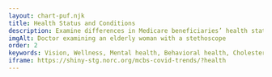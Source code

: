 ```yaml
---
layout: chart-puf.njk
title: Health Status and Conditions
description: Examine differences in Medicare beneficiaries’ health status and the prevalence of health conditions by year.
imgAlt: Doctor examining an elderly woman with a stethoscope
order: 2
keywords: Vision, Wellness, Mental health, Behavioral health, Cholesterol, Hypertension, Arthritis, Hearing, Diabetes, Heart disease, Depression, Cancer, Pulmonary disease, Osteoporosis, Stroke, Alzheimer's, Dementia, Sensory impairment, Sex, Gender, Age, Income, Race, Ethnicity, Education, Chronic
iframe: https://shiny-stg.norc.org/mcbs-covid-trends/?health
---
```

